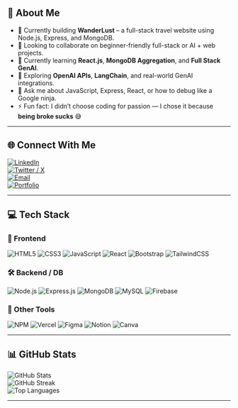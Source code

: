 ## 👋 About Me

- 🔭 Currently building **WanderLust** – a full-stack travel website using Node.js, Express, and MongoDB.  
- 🤝 Looking to collaborate on beginner-friendly full-stack or AI + web projects.  
- 🧠 Currently learning **React.js**, **MongoDB Aggregation**, and **Full Stack GenAI**.  
- 🚀 Exploring **OpenAI APIs**, **LangChain**, and real-world GenAI integrations.  
- 💬 Ask me about JavaScript, Express, React, or how to debug like a Google ninja.  
- ⚡ Fun fact: I didn’t choose coding for passion — I chose it because **being broke sucks** 😅  

---

## 🌐 Connect With Me

[![LinkedIn](https://img.shields.io/badge/LinkedIn-0A66C2?style=flat&logo=linkedin&logoColor=white)](https://www.linkedin.com/in/shreyansh-ghanekar-166071256/)  
[![Twitter / X](https://img.shields.io/badge/X-000000?style=flat&logo=x&logoColor=white)](https://x.com/shreyansh061)  
[![Email](https://img.shields.io/badge/Gmail-D14836?style=flat&logo=gmail&logoColor=white)](mailto:shreyansh0611@gmail.com)  
[![Portfolio](https://img.shields.io/badge/Portfolio-222222?style=flat&logo=google-chrome&logoColor=white)](https://shreyansh-port.lovable.app)

---

## 💻 Tech Stack

### 🚀 Frontend  
![HTML5](https://img.shields.io/badge/HTML-E34F26?style=flat&logo=html5&logoColor=white)
![CSS3](https://img.shields.io/badge/CSS-1572B6?style=flat&logo=css3&logoColor=white)
![JavaScript](https://img.shields.io/badge/JavaScript-F7DF1E?style=flat&logo=javascript&logoColor=black)
![React](https://img.shields.io/badge/React-20232A?style=flat&logo=react&logoColor=61DAFB)
![Bootstrap](https://img.shields.io/badge/Bootstrap-7611FA?style=flat&logo=bootstrap&logoColor=white)
![TailwindCSS](https://img.shields.io/badge/TailwindCSS-06B6D4?style=flat&logo=tailwindcss&logoColor=white)

### 🛠️ Backend / DB  
![Node.js](https://img.shields.io/badge/Node.js-339933?style=flat&logo=node.js&logoColor=white)
![Express.js](https://img.shields.io/badge/Express.js-000000?style=flat&logo=express&logoColor=white)
![MongoDB](https://img.shields.io/badge/MongoDB-4EA94B?style=flat&logo=mongodb&logoColor=white)
![MySQL](https://img.shields.io/badge/MySQL-005C84?style=flat&logo=mysql&logoColor=white)
![Firebase](https://img.shields.io/badge/Firebase-FFCA28?style=flat&logo=firebase&logoColor=black)

### 🧠 Other Tools  
![NPM](https://img.shields.io/badge/NPM-CB3837?style=flat&logo=npm&logoColor=white)
![Vercel](https://img.shields.io/badge/Vercel-000000?style=flat&logo=vercel&logoColor=white)
![Figma](https://img.shields.io/badge/Figma-F24E1E?style=flat&logo=figma&logoColor=white)
![Notion](https://img.shields.io/badge/Notion-000000?style=flat&logo=notion&logoColor=white)
![Canva](https://img.shields.io/badge/Canva-00C4CC?style=flat&logo=canva&logoColor=white)

---

## 📊 GitHub Stats

![GitHub Stats](https://github-readme-stats.vercel.app/api?username=Shreyansh189&theme=radical&hide_border=false)  
![GitHub Streak](https://streak-stats.vercel.app/?user=Shreyansh189&theme=radical&hide_border=false)  
![Top Languages](https://github-readme-stats.vercel.app/api/top-langs/?username=Shreyansh189&theme=radical&layout=compact)

---
